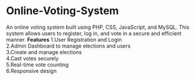 # Online-Voting-System
An online voting system built using PHP, CSS, JavaScript, and MySQL. This system allows users to register, log in, and vote in a secure and efficient manner.
<b>Features</b>
1.User Registration and Login <br>
2.Admin Dashboard to manage elections and users <br>
3.Create and manage elections<br>
4.Cast votes securely<br>
5.Real-time vote counting<br>
6.Responsive design<br>
